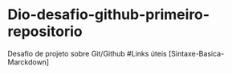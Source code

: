 # Dio-desafio-github-primeiro-repositorio
Desafio de projeto sobre Git/Github
#Links úteis
[Sintaxe-Basica-Marckdown]
